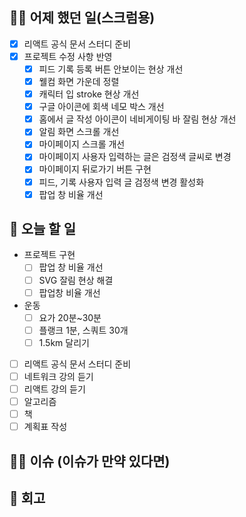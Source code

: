 ## ✍🏻 어제 했던 일(스크럼용)

- [x] 리액트 공식 문서 스터디 준비
- [x] 프로젝트 수정 사항 반영
  - [x] 피드 기록 등록 버튼 안보이는 현상 개선
  - [x] 웰컴 화면 가운데 정렬
  - [x] 캐릭터 입 stroke 현상 개선
  - [x] 구글 아이콘에 회색 네모 박스 개선
  - [x] 홈에서 글 작성 아이콘이 네비게이팅 바 잘림 현상 개선
  - [x] 알림 화면 스크롤 개선
  - [x] 마이페이지 스크롤 개선
  - [x] 마이페이지 사용자 입력하는 글은 검정색 글씨로 변경
  - [x] 마이페이지 뒤로가기 버튼 구현
  - [x] 피드, 기록 사용자 입력 글 검정색 변경 활성화
  - [x] 팝업 창 비율 개선

## 📑 오늘 할 일

- 프로젝트 구현
  - [ ] 팝업 창 비율 개선
  - [ ] SVG 잘림 현상 해결
  - [ ] 팝업창 비율 개선
- 운동
  - [ ] 요가 20분~30분
  - [ ] 플랭크 1분, 스쿼트 30개
  - [ ] 1.5km 달리기
- [ ] 리액트 공식 문서 스터디 준비
- [ ] 네트워크 강의 듣기
- [ ] 리액트 강의 듣기
- [ ] 알고리즘
- [ ] 책
- [ ] 계획표 작성

## 🙏🏻 이슈 (이슈가 만약 있다면)

## 💬 회고
